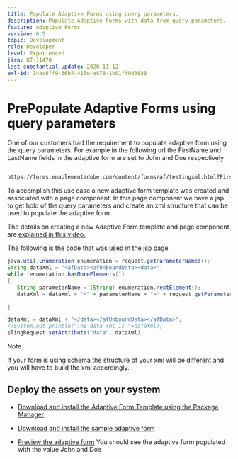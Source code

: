 ```yaml
---
title: Populate Adaptive Forms using query parameters.
description: Populate Adaptive Forms with data from query parameters.
feature: Adaptive Forms
version: 6.5
topic: Development
role: Developer
level: Experienced
jira: KT-11470
last-substantial-update: 2020-11-12
exl-id: 14ac6ff9-36b4-415e-a878-1b01ff9d3888
---
```

# PrePopulate Adaptive Forms using query parameters

One of our customers had the requirement to populate adaptive form using the query parameters. For example in the following url the FirstName and LastName fields in the adaptive form are set to John and Doe respectively

``` html

https://forms.enablementadobe.com/content/forms/af/testingxml.html?FirstName=John&LastName=Doe


```

To accomplish this use case a new adaptive form template was created and associated with a page component. In this page component we have a jsp to get hold of the query parameters and create an xml structure that can be used to populate the adaptive form.

The details on creating a new Adaptive Form template and page component are [explained in this video.](https://experienceleague.adobe.com/docs/experience-manager-learn/forms/storing-and-retrieving-form-data/part5.html?lang=en)

The following is the code that was used in the jsp page

``` java
java.util.Enumeration enumeration = request.getParameterNames();
String dataXml = "<afData><afUnboundData><data>";
while (enumeration.hasMoreElements())
{
   String parameterName = (String) enumeration.nextElement();
   dataXml = dataXml + "<" + parameterName + ">" + request.getParameter(parameterName) + "</" + parameterName + ">";

}

dataXml = dataXml + "</data></afUnboundData></afData>";
//System.out.println("The data xml is "+dataXml);
slingRequest.setAttribute("data", dataXml);
```

>[!NOTE]
>
>If your form is using schema the structure of your xml will be different and you will have to build the xml accordingly. 


## Deploy the assets on your system

* [Download and install the Adaptive Form Template using the Package Manager](assets/populate-with-xml.zip)
* [Download and install the sample adaptive form](assets/populate-af-with-query-paramters-form.zip)

* [Preview the adaptive form](http://localhost:4502/content/dam/formsanddocuments/testingxml/jcr:content?wcmmode=disabled&FirstName=John&LastName=Doe)
You should see the adaptive form populated with the value John and Doe
